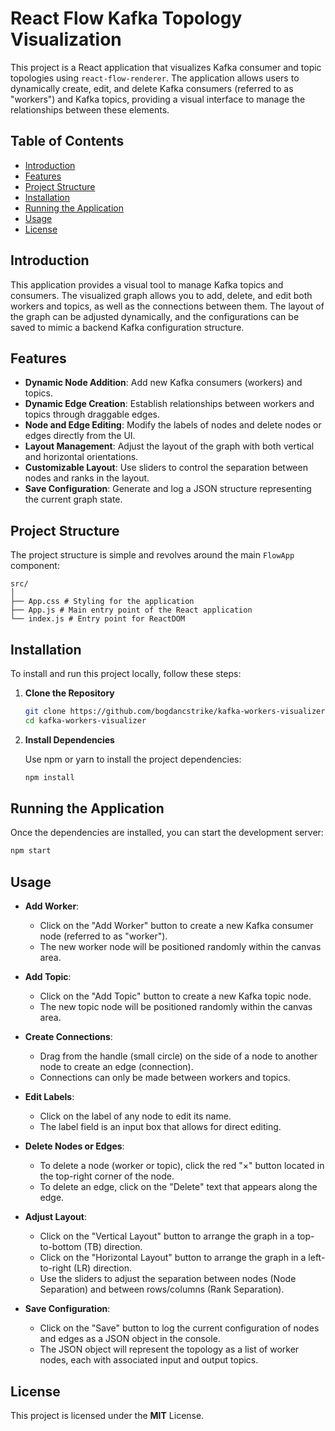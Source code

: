 # React Flow Kafka Topology Visualization

This project is a React application that visualizes Kafka consumer and topic topologies using `react-flow-renderer`. The application allows users to dynamically create, edit, and delete Kafka consumers (referred to as "workers") and Kafka topics, providing a visual interface to manage the relationships between these elements.

## Table of Contents
- [Introduction](#introduction)
- [Features](#features)
- [Project Structure](#project-structure)
- [Installation](#installation)
- [Running the Application](#running-the-application)
- [Usage](#usage)
- [License](#license)

## Introduction

This application provides a visual tool to manage Kafka topics and consumers. The visualized graph allows you to add, delete, and edit both workers and topics, as well as the connections between them. The layout of the graph can be adjusted dynamically, and the configurations can be saved to mimic a backend Kafka configuration structure.

## Features

- **Dynamic Node Addition**: Add new Kafka consumers (workers) and topics.
- **Dynamic Edge Creation**: Establish relationships between workers and topics through draggable edges.
- **Node and Edge Editing**: Modify the labels of nodes and delete nodes or edges directly from the UI.
- **Layout Management**: Adjust the layout of the graph with both vertical and horizontal orientations.
- **Customizable Layout**: Use sliders to control the separation between nodes and ranks in the layout.
- **Save Configuration**: Generate and log a JSON structure representing the current graph state.

## Project Structure

The project structure is simple and revolves around the main `FlowApp` component:

```docs
src/
│
├── App.css # Styling for the application
├── App.js # Main entry point of the React application
└── index.js # Entry point for ReactDOM
```


## Installation

To install and run this project locally, follow these steps:

1. **Clone the Repository**

    ```bash
    git clone https://github.com/bogdancstrike/kafka-workers-visualizer
    cd kafka-workers-visualizer
    ```

2. **Install Dependencies**

    Use npm or yarn to install the project dependencies:

    ```bash
    npm install
    ```

## Running the Application

Once the dependencies are installed, you can start the development server:

```bash
npm start
```

## Usage

- **Add Worker**: 
  - Click on the "Add Worker" button to create a new Kafka consumer node (referred to as "worker").
  - The new worker node will be positioned randomly within the canvas area.

- **Add Topic**:
  - Click on the "Add Topic" button to create a new Kafka topic node.
  - The new topic node will be positioned randomly within the canvas area.

- **Create Connections**:
  - Drag from the handle (small circle) on the side of a node to another node to create an edge (connection).
  - Connections can only be made between workers and topics.

- **Edit Labels**:
  - Click on the label of any node to edit its name.
  - The label field is an input box that allows for direct editing.

- **Delete Nodes or Edges**:
  - To delete a node (worker or topic), click the red "×" button located in the top-right corner of the node.
  - To delete an edge, click on the "Delete" text that appears along the edge.

- **Adjust Layout**:
  - Click on the "Vertical Layout" button to arrange the graph in a top-to-bottom (TB) direction.
  - Click on the "Horizontal Layout" button to arrange the graph in a left-to-right (LR) direction.
  - Use the sliders to adjust the separation between nodes (Node Separation) and between rows/columns (Rank Separation).

- **Save Configuration**:
  - Click on the "Save" button to log the current configuration of nodes and edges as a JSON object in the console.
  - The JSON object will represent the topology as a list of worker nodes, each with associated input and output topics.

## License

This project is licensed under the **MIT** License.
